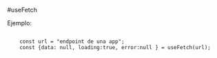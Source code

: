 #useFetch

Ejemplo: 

```

    const url = "endpoint de una app";
    const {data: null, loading:true, error:null } = useFetch(url);




```